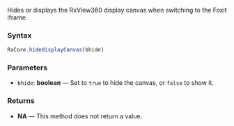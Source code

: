Hides or displays the RxView360 display canvas when switching to the Foxit iframe.

### Syntax

```typescript
RxCore.hidedisplayCanvas(bhide)
```

### Parameters

- `bhide`: **boolean** — Set to `true` to hide the canvas, or `false` to show it.

### Returns

- **NA** — This method does not return a value.